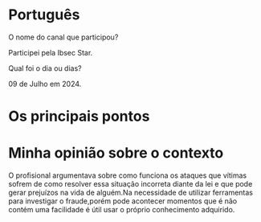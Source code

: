 # Português


O nome do canal que participou?

Participei pela Ibsec Star.

Qual foi o dia ou dias?

09 de Julho em 2024.

# Os principais pontos


# Minha opinião sobre o contexto

<p>O profisional argumentava sobre como funciona os ataques que vítimas  sofrem de como resolver essa situação incorreta diante da lei e que pode gerar prejuízos na vida de alguém.Na necessidade de utilizar ferramentas para investigar o fraude,porém pode acontecer momentos que é não contém uma facilidade é útil usar o próprio conhecimento adquirido.</p>
